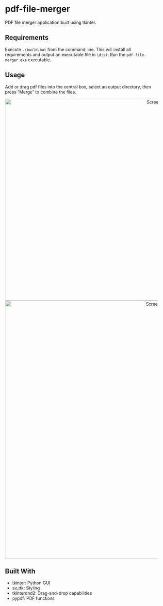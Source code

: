 # pdf-file-merger
PDF file merger application built using tkinter.

## Requirements
Execute `.\build.bat` from the command line. This will install all requirements and output an executable file in `\dist`. Run the `pdf-file-merger.exe` executable.

## Usage
Add or drag pdf files into the central box, select an output directory, then press "Merge" to combine the files.

<div align="center">
  <img width="1127" height="665" alt="Screenshot 2025-08-12 151043" src="https://github.com/user-attachments/assets/d4454dc5-356f-401f-a19d-0cddccc1294d" />
</div>

<div align="center">
  <img width="1119" height="849" alt="Screenshot 2025-08-12 151104" src="https://github.com/user-attachments/assets/72537e8e-8ea2-4bf8-8282-64f7ed38fc4f" />
</div>

## Built With
- tkinter: Python GUI
- sv_ttk: Styling
- tkinterdnd2: Drag-and-drop capabilities
- pypdf: PDF functions
